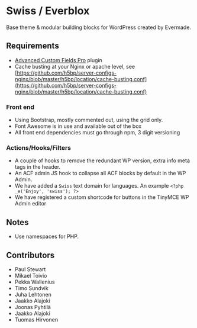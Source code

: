 # Swiss / Everblox

Base theme & modular building blocks for WordPress created by Evermade.

## Requirements

* [Advanced Custom Fields Pro](https://www.advancedcustomfields.com/pro/) plugin
* Cache busting at your Nginx or apache level, see [https://github.com/h5bp/server-configs-nginx/blob/master/h5bp/location/cache-busting.conf](https://github.com/h5bp/server-configs-nginx/blob/master/h5bp/location/cache-busting.conf)

### Front end

* Using Bootstrap, mostly commented out, using the grid only.
* Font Awesome is in use and available out of the box
* All front end dependencies must go through npm, 3 digit versioning

### Actions/Hooks/Filters

* A couple of hooks to remove the redundant WP version, extra info meta tags in the header.
* An ACF admin JS hook to collapse all ACF blocks by default in the WP Admin.
* We have added a `Swiss` text domain for languages. An example `<?php _e('Enjoy', 'swiss'); ?>`
* We have registered a custom shortcode for buttons in the TinyMCE WP Admin editor

## Notes

* Use namespaces for PHP.

## Contributors

* Paul Stewart
* Mikael Toivio
* Pekka Wallenius
* Timo Sundvik
* Juha Lehtonen
* Jaakko Alajoki
* Joonas Pyhtilä
* Jaakko  Alajoki
* Tuomas Hirvonen